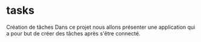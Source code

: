 # tasks
Création de tâches
Dans ce projet nous allons présenter une application qui a pour but de créer des tâches après s'être connecté.
